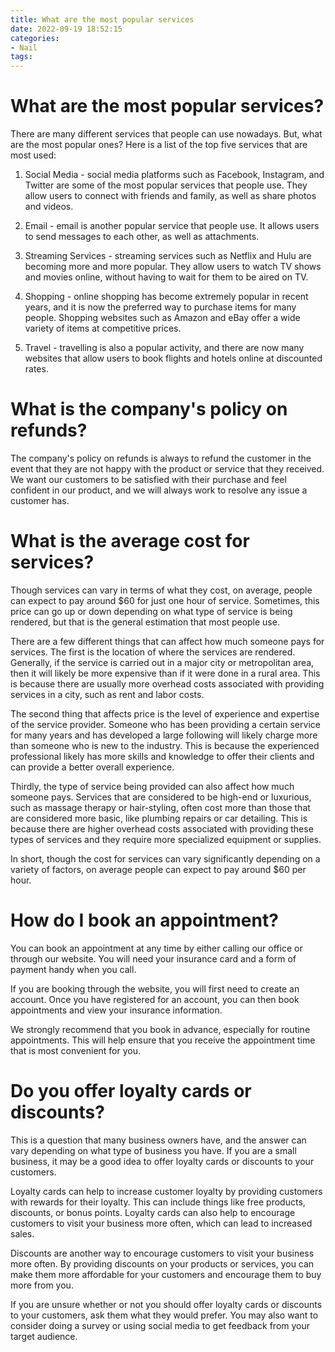 ```yaml
---
title: What are the most popular services
date: 2022-09-19 18:52:15
categories:
- Nail
tags:
---
```



#  What are the most popular services?

There are many different services that people can use nowadays. But, what are the most popular ones? Here is a list of the top five services that are most used:

1. Social Media - social media platforms such as Facebook, Instagram, and Twitter are some of the most popular services that people use. They allow users to connect with friends and family, as well as share photos and videos.

2. Email - email is another popular service that people use. It allows users to send messages to each other, as well as attachments.

3. Streaming Services - streaming services such as Netflix and Hulu are becoming more and more popular. They allow users to watch TV shows and movies online, without having to wait for them to be aired on TV.

4. Shopping - online shopping has become extremely popular in recent years, and it is now the preferred way to purchase items for many people. Shopping websites such as Amazon and eBay offer a wide variety of items at competitive prices.

5. Travel - travelling is also a popular activity, and there are now many websites that allow users to book flights and hotels online at discounted rates.

#  What is the company's policy on refunds?

The company's policy on refunds is always to refund the customer in the event that they are not happy with the product or service that they received. We want our customers to be satisfied with their purchase and feel confident in our product, and we will always work to resolve any issue a customer has.

#  What is the average cost for services?

Though services can vary in terms of what they cost, on average, people can expect to pay around $60 for just one hour of service. Sometimes, this price can go up or down depending on what type of service is being rendered, but that is the general estimation that most people use.

There are a few different things that can affect how much someone pays for services. The first is the location of where the services are rendered. Generally, if the service is carried out in a major city or metropolitan area, then it will likely be more expensive than if it were done in a rural area. This is because there are usually more overhead costs associated with providing services in a city, such as rent and labor costs.

The second thing that affects price is the level of experience and expertise of the service provider. Someone who has been providing a certain service for many years and has developed a large following will likely charge more than someone who is new to the industry. This is because the experienced professional likely has more skills and knowledge to offer their clients and can provide a better overall experience.

Thirdly, the type of service being provided can also affect how much someone pays. Services that are considered to be high-end or luxurious, such as massage therapy or hair-styling, often cost more than those that are considered more basic, like plumbing repairs or car detailing. This is because there are higher overhead costs associated with providing these types of services and they require more specialized equipment or supplies.

In short, though the cost for services can vary significantly depending on a variety of factors, on average people can expect to pay around $60 per hour.

#  How do I book an appointment?

You can book an appointment at any time by either calling our office or through our website. You will need your insurance card and a form of payment handy when you call.

If you are booking through the website, you will first need to create an account. Once you have registered for an account, you can then book appointments and view your insurance information.

We strongly recommend that you book in advance, especially for routine appointments. This will help ensure that you receive the appointment time that is most convenient for you.

#  Do you offer loyalty cards or discounts?

This is a question that many business owners have, and the answer can vary depending on what type of business you have. If you are a small business, it may be a good idea to offer loyalty cards or discounts to your customers.

Loyalty cards can help to increase customer loyalty by providing customers with rewards for their loyalty. This can include things like free products, discounts, or bonus points. Loyalty cards can also help to encourage customers to visit your business more often, which can lead to increased sales.

Discounts are another way to encourage customers to visit your business more often. By providing discounts on your products or services, you can make them more affordable for your customers and encourage them to buy more from you.

If you are unsure whether or not you should offer loyalty cards or discounts to your customers, ask them what they would prefer. You may also want to consider doing a survey or using social media to get feedback from your target audience.